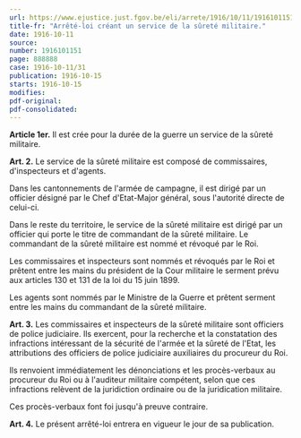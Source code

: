 ```yaml
---
url: https://www.ejustice.just.fgov.be/eli/arrete/1916/10/11/1916101151/justel
title-fr: "Arrêté-loi créant un service de la sûreté militaire."
date: 1916-10-11
source:
number: 1916101151
page: 888888
case: 1916-10-11/31
publication: 1916-10-15
starts: 1916-10-15
modifies:
pdf-original:
pdf-consolidated:
---
```


**Article 1er.** Il est crée pour la durée de la guerre un service de la sûreté militaire.

**Art. 2.** Le service de la sûreté militaire est composé de commissaires, d'inspecteurs et d'agents.

Dans les cantonnements de l'armée de campagne, il est dirigé par un officier désigné par le Chef d'Etat-Major général, sous l'autorité directe de celui-ci.

Dans le reste du territoire, le service de la sûreté militaire est dirigé par un officier qui porte le titre de commandant de la sûreté militaire. Le commandant de la sûreté militaire est nommé et révoqué par le Roi.

Les commissaires et inspecteurs sont nommés et révoqués par le Roi et prêtent entre les mains du président de la Cour militaire le serment prévu aux articles 130 et 131 de la loi du 15 juin 1899.

Les agents sont nommés par le Ministre de la Guerre et prêtent serment entre les mains du commandant de la sûreté militaire.

**Art. 3.** Les commissaires et inspecteurs de la sûreté militaire sont officiers de police judiciaire. Ils exercent, pour la recherche et la constatation des infractions intéressant de la sécurité de l'armée et la sûreté de l'Etat, les attributions des officiers de police judiciaire auxiliaires du procureur du Roi.

Ils renvoient immédiatement les dénonciations et les procès-verbaux au procureur du Roi ou à l'auditeur militaire compétent, selon que ces infractions relèvent de la juridiction ordinaire ou de la juridication militaire.

Ces procès-verbaux font foi jusqu'à preuve contraire.

**Art. 4.** Le présent arrêté-loi entrera en vigueur le jour de sa publication.

